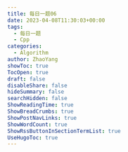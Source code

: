 ```yaml
---
title: 每日一题06
date: 2023-04-08T11:30:03+00:00
tags:
  - 每日一题
  - Cpp
categories:
  - Algorithm
author: ZhaoYang
showToc: true
TocOpen: true
draft: false
disableShare: false
hideSummary: false
searchHidden: false
ShowReadingTime: true
ShowBreadCrumbs: true
ShowPostNavLinks: true
ShowWordCount: true
ShowRssButtonInSectionTermList: true
UseHugoToc: true
---
```



